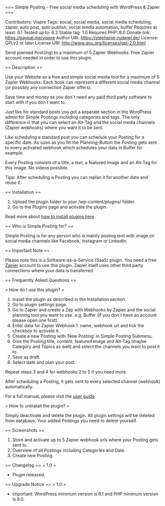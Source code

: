 === Simple Posting - Free social media scheduling with WordPress & Zapier ===
 
Contributors: Vispre
Tags: social, social media, social media scheduling, zapier, auto post, auto publish, social media automation, buffer
Requires at least: 6.1
Tested up to: 6.2
Stable tag: 1.0
Requires PHP: 8.0
Donate link: https://paypal.me/vispre
Author URI: https://stephanie-ruderer.de/
License: GPLv2 or later
License URI: http://www.gnu.org/licenses/gpl-2.0.html
  
Send planned Post(ing) to a maximum of 5 Zapier Webhooks. Free Zapier account needed in order to use this plugin.
  
== Description ==
  
Use your Website as a free and simple social media tool for a maximum of 5 Zapier Webhooks.
Each hook can represent a different social media channel (or possibly any connection Zapier offers).

Save time and money as you don´t need any paid third party software to start with if you don´t want to.

Just like for standard posts you got a separate section in the WordPress admin for Simple Postings including categories and tags. 
The only difference is that you can select an Alt-Tag and the social media channels (Zapier webhooks) where you want it to be sent.

Like scheduling a standard post you can schedule your Posting for a specific date. 
As soon as you hit the Planning-Button the Posting gets sent to every activated webhook which schedules your data in Buffer for example.

Every Posting consists of a title, a text, a featured image and an Alt-Tag for this image. No videos possible.

Tipp: After scheduling a Posting you can replan it for another date and reuse it.
  
== Installation ==
  
1. Upload the plugin folder to your /wp-content/plugins/ folder.
2. Go to the Plugins page and activate the plugin.

Read more about [how to install plugins here](https://wordpress.org/support/article/managing-plugins/#installing-plugins-1).

== Who is Simple Posting for? ==

Simple Posting is for any person who is mainly posting text with image on social media channels like Facebook, Instagram or LinkedIn.

== Important Note ==

Please note this is a Software-as-a-Service (SaaS) plugin.
You need a free [Zapier](https://zapier.com/) account to use this plugin.
Zapier itself uses other third party connections where your data is transferred.
  
== Frequently Asked Questions ==
  
= How do I use this plugin? =

1. Install the plugin as described in the Installation section.
2. Go to plugin settings page.
3. Go to Zapier and create a Zap with Webhooks by Zapier and the social planning tool you want to use. e.g. Buffer (if you don´t have an account please open one first).
4. Enter data for Zapier Webhook 1: name, webhook url and tick the checkbox to activate it. 
5. Create a new Posting with ‘New Posting’ in Simple Posting Submenu.
6. Give the Posting title, content, featured image and Alt-Tag (maybe Category and Topics as well) and select the channels you want to post it to.
7. Save as draft.
8. Select date and plan your post.
  
Repeat steps 3 and 4 for webhooks 2 to 5 if you need more.
  
After scheduling a Posting, it gets sent to every selected channel (webhook) automatically. 

For a full manual, please visit the [user guide](https://stephanie-ruderer.de/simple-posting).
  
= How to uninstall the plugin? =
  
Simply deactivate and delete the plugin.
All plugin settings will be deleted from database.
Your added Postings you need to delete yourself.

== Screenshots ==

1. Store and activate up to 5 Zapier webhook urls where your Posting gets sent to.
2. Overview of all Postings including Categories and Date.
3. Create new Posting.
  
== Changelog ==
= 1.0 =
* Plugin released.

== Upgrade Notice ==
= 1.0 =
* Important: WordPress minimum version is 6.1 and PHP minimum version is 8.0.
